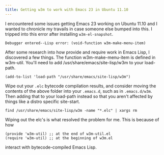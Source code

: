 ```yaml
---
title: Getting w3m to work with Emacs 23 in Ubuntu 11.10
---
```


I encountered some issues getting Emacs 23 working on Ubuntu 11.10 and I wanted to chronicle my travails in case someone else bumped into this. I tripped into this error after installing `w3m-el-snapshot`.

<!--more-->

```
Debugger entered--Lisp error: (void-function w3m-make-menu-item)
```

After some research into how provide and require work in Emacs Lisp, I discovered a few things. The function w3m-make-menu-item is defined in w3m-util. You'll need to add /usr/share/emacs/site-lisp/w3m to your load-path.

`(add-to-list 'load-path "/usr/share/emacs/site-lisp/w3m")`

Wipe out your `.elc` bytecode compilation results, and consider moving the contents of the above folder into your `.emacs.d`, such as in `.emacs.d/w3m`. Then adding that to your load-path instead so that you aren't affected by things like a distro specific site-start.

```
find /usr/share/emacs/site-lisp/w3m -name "*.elc" | xargs rm
```

Wiping out the elc's is what resolved the problem for me. This is because of how

```
(provide 'w3m-util) ;; at the end of w3m-util.el
(require 'w3m-util) ;; at the beginning of w3m.el
```

interact with bytecode-compiled Emacs Lisp.
